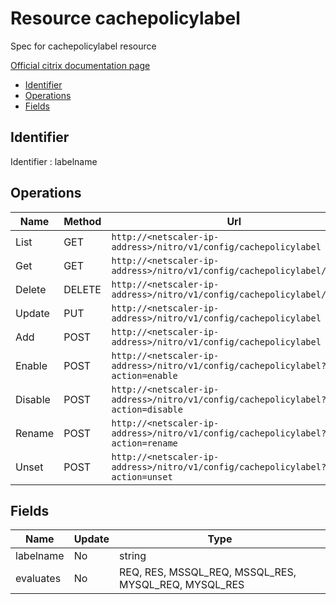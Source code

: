 # Resource cachepolicylabel

Spec for cachepolicylabel resource

[Official citrix documentation page](https://developer-docs.citrix.com/projects/netscaler-nitro-api/en/12.0/configuration/integrated-caching/cachepolicylabel/cachepolicylabel/)

- [Identifier](#identifier)
- [Operations](#operations)
- [Fields](#fields)

## Identifier

Identifier : labelname

## Operations

| Name | Method | Url |
|----|----|----|
| List | GET | `http://<netscaler-ip-address>/nitro/v1/config/cachepolicylabel` |
| Get | GET | `http://<netscaler-ip-address>/nitro/v1/config/cachepolicylabel/<name>` |
| Delete | DELETE | `http://<netscaler-ip-address>/nitro/v1/config/cachepolicylabel/<name>` |
| Update | PUT | `http://<netscaler-ip-address>/nitro/v1/config/cachepolicylabel` |
| Add | POST | `http://<netscaler-ip-address>/nitro/v1/config/cachepolicylabel` |
| Enable | POST | `http://<netscaler-ip-address>/nitro/v1/config/cachepolicylabel?action=enable` |
| Disable | POST | `http://<netscaler-ip-address>/nitro/v1/config/cachepolicylabel?action=disable` |
| Rename | POST | `http://<netscaler-ip-address>/nitro/v1/config/cachepolicylabel?action=rename` |
| Unset | POST | `http://<netscaler-ip-address>/nitro/v1/config/cachepolicylabel?action=unset` |

## Fields

| Name | Update | Type |
|----|----|----|
| labelname | No | string |
| evaluates | No | REQ, RES, MSSQL_REQ, MSSQL_RES, MYSQL_REQ, MYSQL_RES |

